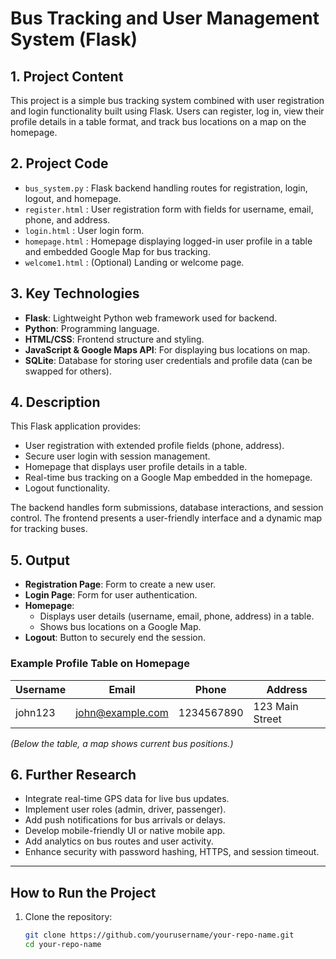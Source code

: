 # Bus Tracking and User Management System (Flask)

## 1. Project Content

This project is a simple bus tracking system combined with user registration and login functionality built using Flask. Users can register, log in, view their profile details in a table format, and track bus locations on a map on the homepage.

## 2. Project Code

- `bus_system.py` : Flask backend handling routes for registration, login, logout, and homepage.
- `register.html` : User registration form with fields for username, email, phone, and address.
- `login.html` : User login form.
- `homepage.html` : Homepage displaying logged-in user profile in a table and embedded Google Map for bus tracking.
- `welcome1.html` : (Optional) Landing or welcome page.

## 3. Key Technologies

- **Flask**: Lightweight Python web framework used for backend.
- **Python**: Programming language.
- **HTML/CSS**: Frontend structure and styling.
- **JavaScript & Google Maps API**: For displaying bus locations on map.
- **SQLite**: Database for storing user credentials and profile data (can be swapped for others).

## 4. Description

This Flask application provides:

- User registration with extended profile fields (phone, address).
- Secure user login with session management.
- Homepage that displays user profile details in a table.
- Real-time bus tracking on a Google Map embedded in the homepage.
- Logout functionality.

The backend handles form submissions, database interactions, and session control. The frontend presents a user-friendly interface and a dynamic map for tracking buses.

## 5. Output

- **Registration Page**: Form to create a new user.
- **Login Page**: Form for user authentication.
- **Homepage**:
  - Displays user details (username, email, phone, address) in a table.
  - Shows bus locations on a Google Map.
- **Logout**: Button to securely end the session.

### Example Profile Table on Homepage

| Username | Email           | Phone      | Address          |
|----------|-----------------|------------|------------------|
| john123  | john@example.com| 1234567890 | 123 Main Street  |

*(Below the table, a map shows current bus positions.)*

## 6. Further Research

- Integrate real-time GPS data for live bus updates.
- Implement user roles (admin, driver, passenger).
- Add push notifications for bus arrivals or delays.
- Develop mobile-friendly UI or native mobile app.
- Add analytics on bus routes and user activity.
- Enhance security with password hashing, HTTPS, and session timeout.

---

## How to Run the Project

1. Clone the repository:

   ```bash
   git clone https://github.com/yourusername/your-repo-name.git
   cd your-repo-name
